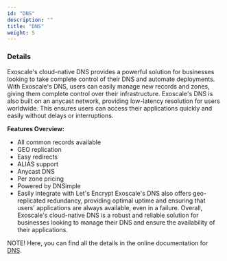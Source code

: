 ```yaml
---
id: "DNS"
description: ""
title: "DNS"
weight: 5
---
```


### **Details**
Exoscale's cloud-native DNS provides a powerful solution for businesses looking to take complete control of their DNS and automate deployments. With Exoscale's DNS, users can easily manage new records and zones, giving them complete control over their infrastructure. Exoscale's DNS is also built on an anycast network, providing low-latency resolution for users worldwide. This ensures users can access their applications quickly and easily without delays or interruptions.

**Features Overview:**

- All common records available
- GEO replication
- Easy redirects
- ALIAS support
- Anycast DNS
- Per zone pricing
- Powered by DNSimple
- Easily integrate with Let's Encrypt
Exoscale's DNS also offers geo-replicated redundancy, providing optimal uptime and ensuring that users' applications are always available, even in a failure. Overall, Exoscale's cloud-native DNS is a robust and reliable solution for businesses looking to manage their DNS and ensure the availability of their applications.

NOTE! Here, you can find all the details in the online documentation for [DNS](https://community.exoscale.com/product/networking/dns/).